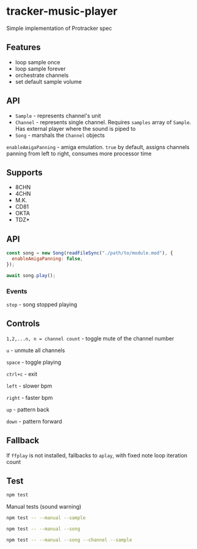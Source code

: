 # tracker-music-player

Simple implementation of Protracker spec

## Features

- loop sample once
- loop sample forever
- orchestrate channels
- set default sample volume

## API

- `Sample` - represents channel's unit
- `Channel` - represents single channel. Requires `samples` array of `Sample`. Has external player where the sound is piped to
- `Song` - marshals the `Channel` objects

`enableAmigaPanning` - amiga emulation. `true` by default, assigns channels panning from left to right, consumes more processor time

## Supports

- 8CHN
- 4CHN
- M.K.
- CD81
- OKTA
- TDZ\*

## API

```js
const song = new Song(readFileSync("./path/to/module.mod"), {
  enableAmigaPanning: false,
});

await song.play();
```

### Events

`stop` - song stopped playing

## Controls

`1,2,...n, n = channel count` - toggle mute of the channel number

`u` - unmute all channels

`space` - toggle playing

`ctrl+c` - exit

`left` - slower bpm

`right` - faster bpm

`up` - pattern back

`down` - pattern forward

## Fallback

If `ffplay` is not installed, fallbacks to `aplay`, with fixed note loop iteration count

## Test

```bash
npm test
```

Manual tests (sound warning)

```bash
npm test -- --manual --sample
```

```bash
npm test -- --manual --song
```

```bash
npm test -- --manual --song --channel --sample
```
